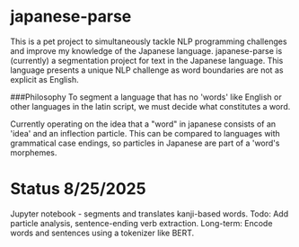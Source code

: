 # japanese-parse

This is a pet project to simultaneously tackle NLP programming challenges and 
improve my knowledge of the Japanese language.
japanese-parse is (currently) a segmentation project for text in the Japanese language.
This language presents a unique NLP challenge as word boundaries are not as explicit as English.

###Philosophy
To segment a language that has no 'words' like English or other languages in the latin script,
we must decide what constitutes a word.

Currently operating on the idea that a "word" in japanese consists of an 'idea' and an inflection particle.
This can be compared to languages with grammatical case endings, so particles in Japanese are part of a 'word's morphemes.


# Status 8/25/2025
Jupyter notebook - segments and translates kanji-based words.
Todo: Add particle analysis, sentence-ending verb extraction.
Long-term: Encode words and sentences using a tokenizer like BERT.
